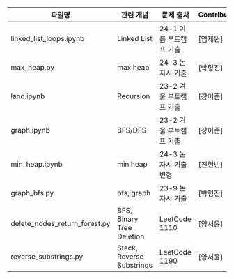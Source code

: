 | 파일명   | 관련 개념     | 문제 출처            | Contributor |
|----------|---------------|----------------------|-------------|
| linked_list_loops.ipynb    |  Linked List   | 24-1 여름 부트캠프 기출   | [염제원]      |
| max_heap.py    |  max heap   | 24-3 논자시 기출   | [박형진]      |
| land.ipynb    |  Recursion  | 23-2 겨울 부트캠프 기출  | [장이준]      |
| graph.ipynb   |  BFS/DFS   | 23-2 겨울 부트캠프 기출  | [장이준]      |
| min_heap.ipynb   |  min heap   | 24-3 논자시 기출 변형 | [진현빈]      |
| graph_bfs.py   | bfs, graph  | 23-9 논자시 기출 | [박형진]   |
| delete_nodes_return_forest.py   | BFS, Binary Tree Deletion  | LeetCode 1110 | [양서윤]   |
| reverse_substrings.py   | Stack, Reverse Substrings  | LeetCode 1190 | [양서윤]   |

